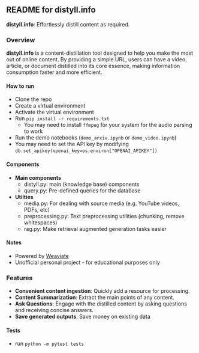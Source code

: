 ## README for distyll.info
**distyll.info**: Effortlessly distill content as required.

### Overview
**distyll.info** is a content-distillation tool designed to help you make the most out of online content. By providing a simple URL, users can have a video, article, or document distilled into its core essence, making information consumption faster and more efficient.

#### How to run
- Clone the repo
- Create a virtual environment
- Activate the virtual environment
- Run `pip install -r requirements.txt`
    - You may need to install `ffmpeg` for your system for the audio parsing to work
- Run the demo notebooks (`demo_arxiv.ipynb` or `demo_video.ipynb`)
- You may need to set the API key by modifying `db.set_apikey(openai_key=os.environ["OPENAI_APIKEY"])`

#### Components

- **Main components**
    - distyll.py: main (knowledge base) components
    - query.py: Pre-defined queries for the database
- **Utilties**
    - media.py: For dealing with source media (e.g. YouTube videos, PDFs, etc)
    - preprocessing.py: Text preprocessing utilities (chunking, remove whitespaces)
    - rag.py: Make retrieval augmented generation tasks easier

#### Notes
- Powered by [Weaviate](https://www.weaviate.io)
- Unofficial personal project - for educational purposes only

### Features
- **Convenient content ingestion**: Quickly add a resource for processing.
- **Content Summarization**: Extract the main points of any content.
- **Ask Questions**: Engage with the distilled content by asking questions and receiving concise answers.
- **Save generated outputs**: Save money on existing data

#### Tests
- run `python -m pytest tests`
